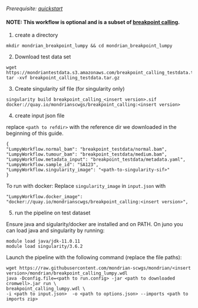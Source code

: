 
*Prerequisite: [quickstart](README.md)*

#### NOTE: This workflow is optional and is a subset of [breakpoint calling](quickstart/breakpoint_calling.md).


1. create a directory 
```
mkdir mondrian_breakpoint_lumpy && cd mondrian_breakpoint_lumpy
```

2. Download test data set

```
wget https://mondriantestdata.s3.amazonaws.com/breakpoint_calling_testdata.tar.gz
tar -xvf breakpoint_calling_testdata.tar.gz
```

3. Create singularity sif file (for singularity only)
```
singularity build breakpoint_calling_<insert version>.sif docker://quay.io/mondrianscwgs/breakpoint_calling:<insert version>
```

4. create input json file

replace `<path to refdir>` with the reference dir we downloaded in the beginning of this guide.

```
{
"LumpyWorkflow.normal_bam": "breakpoint_testdata/normal.bam",
"LumpyWorkflow.tumour_bam": "breakpoint_testdata/medium.bam",
"LumpyWorkflow.metadata_input": "breakpoint_testdata/metadata.yaml",
"LumpyWorkflow.sample_id": "SA123",
"LumpyWorkflow.singularity_image": "<path-to-singularity-sif>"
}
```

To run with docker: Replace `singularity_image` in `input.json` with
```
"LumpyWorkflow.docker_image": "docker://quay.io/mondrianscwgs/breakpoint_calling:<insert version>",
```

5. run the pipeline on test dataset

Ensure java and sigularity/docker are installed and on PATH. On juno you can load  java and singularity by running:

```
module load java/jdk-11.0.11
module load singularity/3.6.2
```

Launch the pipeline with the following command (replace the file paths):

```
wget https://raw.githubusercontent.com/mondrian-scwgs/mondrian/<insert version>/mondrian/breakpoint_calling_lumpy.wdl
java -Dconfig.file=<path to run.config> -jar <path to downloaded cromwell>.jar run \
breakpoint_calling_lumpy.wdl \
-i <path to input.json>  -o <path to options.json> --imports <path to imports zip>
```
